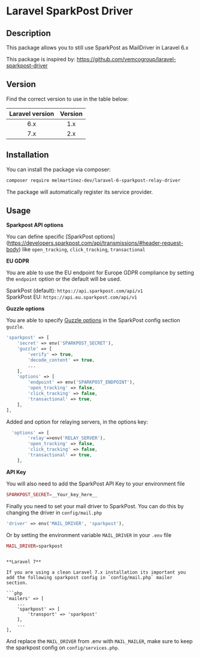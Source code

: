 # Laravel SparkPost Driver


## Description

This package allows you to still use SparkPost as MailDriver in Laravel 6.x

This package is inspired by: https://github.com/vemcogroup/laravel-sparkpost-driver

## Version

Find the correct version to use in the table below:

| Laravel version | Version |
| :---: | :---: |
| 6.x | 1.x |
| 7.x | 2.x |

## Installation

You can install the package via composer:

```bash
composer require melmartinez-dev/laravel-6-sparkpost-relay-driver
```

The package will automatically register its service provider.

## Usage

**Sparkpost API options**

You can define specific [SparkPost options]
(https://developers.sparkpost.com/api/transmissions/#header-request-body) like `open_tracking`, `click_tracking`, `transactional`

**EU GDPR**

You are able to use the EU endpoint for Europe GDPR compliance by setting the `endpoint` option or the default will be used.

SparkPost (default): `https://api.sparkpost.com/api/v1`  
SparkPost EU: `https://api.eu.sparkpost.com/api/v1`

**Guzzle options**

You are able to specify [Guzzle options](http://docs.guzzlephp.org/en/stable/request-options.html) in the SparkPost config section `guzzle`.

```php
'sparkpost' => [
    'secret' => env('SPARKPOST_SECRET'),
    'guzzle' => [
        'verify' => true,
        'decode_content' => true,
        ...
    ],
    'options' => [
        'endpoint' => env('SPARKPOST_ENDPOINT'),
        'open_tracking' => false,
        'click_tracking' => false,
        'transactional' => true,
    ],
],
```

Added and option for relaying servers, in the options key:
```php
  'options' => [
        'relay'=>env('RELAY_SERVER'),
        'open_tracking' => false,
        'click_tracking' => false,
        'transactional' => true,
    ],
```

**API Key**

You will also need to add the SparkPost API Key to your environment file

```php
SPARKPOST_SECRET=__Your_key_here__
```

Finally you need to set your mail driver to SparkPost. You can do this by changing the driver in `config/mail.php`

```php
'driver' => env('MAIL_DRIVER', 'sparkpost'),
```

Or by setting the environment variable `MAIL_DRIVER` in your `.env` file

```php
MAIL_DRIVER=sparkpost
```
```

**Laravel 7**

If you are using a clean Laravel 7.x installation its important you add the following sparkpost config in `config/mail.php` mailer section.

```php
'mailers' => [
    ...
    'sparkpost' => [
        'transport' => 'sparkpost'
    ],
    ...
],
```
And replace the `MAIL_DRIVER` from .env with `MAIL_MAILER`, make sure to keep the sparkpost config on `config/services.php`.